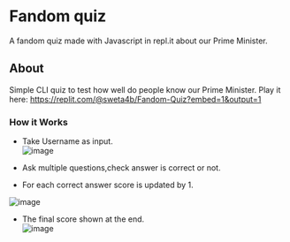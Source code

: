 # Fandom quiz
A fandom quiz made with Javascript in repl.it about our Prime Minister.

## About
Simple CLI quiz to test how well do people know our Prime Minister. Play it here: https://replit.com/@sweta4b/Fandom-Quiz?embed=1&output=1

### How it Works
* Take Username as input.<br/>
![image](https://user-images.githubusercontent.com/110299602/208487176-a9993dcd-5fb2-4326-88cb-eac13d8e8d7d.png)

* Ask multiple questions,check answer is correct or not.
* For each correct answer score is updated by 1.

![image](https://user-images.githubusercontent.com/110299602/208487661-da8901d2-172b-40f8-a42c-8f7cc9dd62c4.png)

* The final score shown at the end.<br/>
![image](https://user-images.githubusercontent.com/110299602/208487928-e779bf28-a5c4-443f-b721-1670784d0fa3.png)

